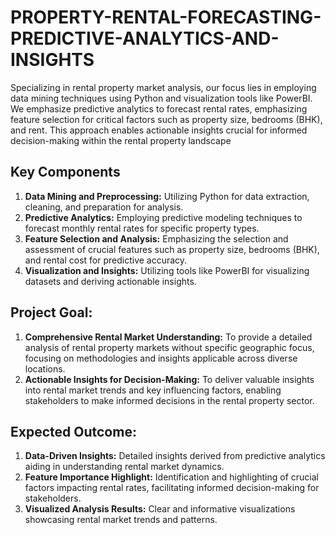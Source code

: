 # PROPERTY-RENTAL-FORECASTING-PREDICTIVE-ANALYTICS-AND-INSIGHTS
Specializing in rental property market analysis, our focus lies in employing data mining techniques using Python and visualization tools like PowerBI. We emphasize predictive analytics to forecast rental rates, emphasizing feature selection for critical factors such as property size, bedrooms (BHK), and rent. This approach enables actionable insights crucial for informed decision-making within the rental property landscape

## Key Components
1. **Data Mining and Preprocessing:** Utilizing Python for data extraction, cleaning, and preparation for analysis.
2. **Predictive Analytics:** Employing predictive modeling techniques to forecast monthly rental rates for specific property types.
3. **Feature Selection and Analysis:** Emphasizing the selection and assessment of crucial features such as property size, bedrooms (BHK), and rental cost for predictive accuracy.
4. **Visualization and Insights:** Utilizing tools like PowerBI for visualizing datasets and deriving actionable insights.

## Project Goal:
1. **Comprehensive Rental Market Understanding:** To provide a detailed analysis of rental property markets without specific geographic focus, focusing on methodologies and insights applicable across diverse locations.
3. **Actionable Insights for Decision-Making:** To deliver valuable insights into rental market trends and key influencing factors, enabling stakeholders to make informed decisions in the rental property sector.


## Expected Outcome:
1. **Data-Driven Insights:**
Detailed insights derived from predictive analytics aiding in understanding rental market dynamics.
2. **Feature Importance Highlight:**
Identification and highlighting of crucial factors impacting rental rates, facilitating informed decision-making for stakeholders.
3. **Visualized Analysis Results:**
Clear and informative visualizations showcasing rental market trends and patterns.
